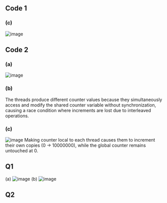 ##  Code 1 
### (c)
![image](https://github.com/user-attachments/assets/6b0833d2-c4a7-4469-8bb0-046a3330f3cc)

## Code 2 
### (a)
![image](https://github.com/user-attachments/assets/58b3f936-80bd-43d8-81e3-f284a787cb80)
### (b)
The threads produce different counter values because they simultaneously access and modify the shared counter variable without synchronization, causing a race condition where increments are lost due to interleaved operations.
### (c)
![image](https://github.com/user-attachments/assets/b45fbb06-ec63-4591-9799-a71b9ab5b561)
Making counter local to each thread causes them to increment their own copies (0 → 10000000), while the global counter remains untouched at 0.


## Q1
(a)
![image](https://github.com/user-attachments/assets/cef0a1b5-0b55-4461-a63e-68710719b608)
(b)
![image](https://github.com/user-attachments/assets/d5e7fecb-98be-48ac-85f3-193de19fef71)

## Q2


